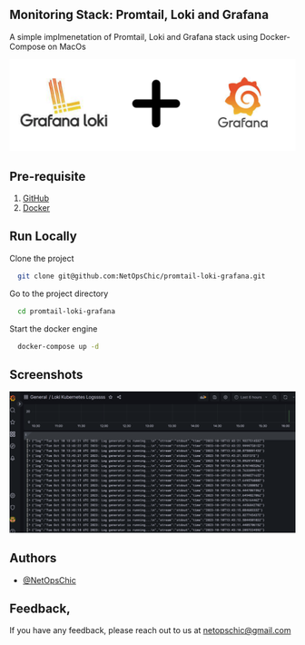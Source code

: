 
## Monitoring Stack: Promtail, Loki and Grafana

A simple implmenetation of Promtail, Loki and Grafana stack using Docker-Compose on MacOs


<p float="center">
  <img src="img/final.png" width="600">
</p>


## Pre-requisite

1. [GitHub](https://docs.github.com/en/desktop/installing-and-authenticating-to-github-desktop/installing-github-desktop)
2. [Docker](https://docs.docker.com/engine/install/)

## Run Locally

Clone the project

```bash
  git clone git@github.com:NetOpsChic/promtail-loki-grafana.git
```

Go to the project directory

```bash
  cd promtail-loki-grafana
```

Start the docker engine

```bash
  docker-compose up -d
```
## Screenshots

![Image](img/lokiss.png)


## Authors

- [@NetOpsChic](https://github.com/NetOpsChic)

## Feedback‚

If you have any feedback, please reach out to us at netopschic@gmail.com
